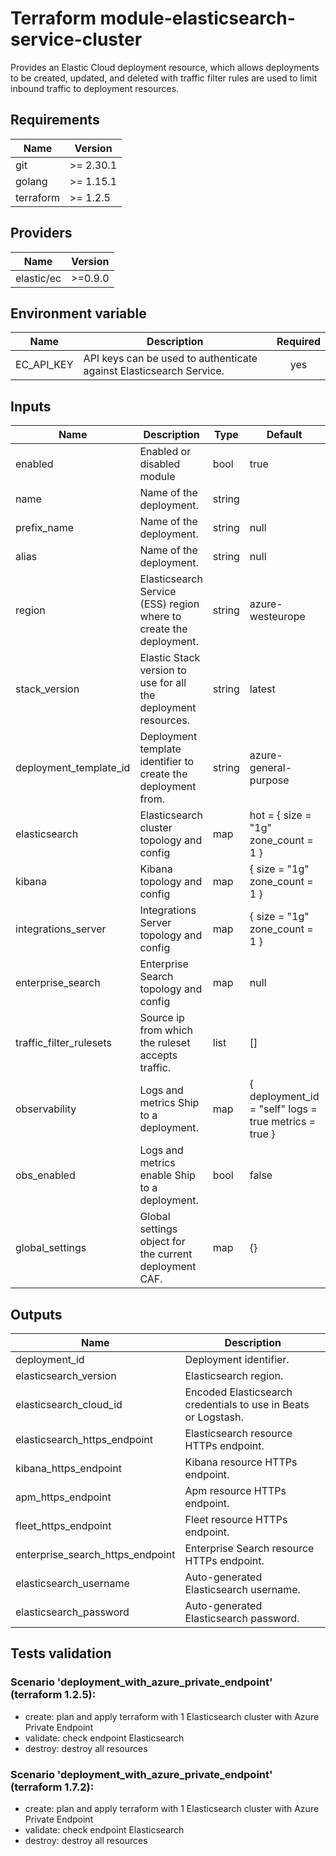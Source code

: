 # Terraform module-elasticsearch-service-cluster

Provides an Elastic Cloud deployment resource, which allows deployments to be created, updated, and deleted with traffic filter rules are used to limit inbound traffic to deployment resources.

<!-- BEGINNING OF PRE-COMMIT-TERRAFORM DOCS HOOK -->
## Requirements

| Name | Version |
|------|---------|
| git | >= 2.30.1 | 
| golang | >= 1.15.1 |
| terraform | >= 1.2.5 |

## Providers

| Name | Version |
|------|---------|
| elastic/ec | >=0.9.0 |

## Environment variable

| Name | Description | Required |
|------|-------------|:--------:|
| EC_API_KEY | API keys can be used to authenticate against Elasticsearch Service. | yes |

## Inputs

| Name | Description | Type | Default | Required |
|------|-------------|------|---------|:--------:|
| enabled | Enabled or disabled module | bool | true | no |
| name | Name of the deployment. | string | | yes |
| prefix_name | Name of the deployment. | string | null | no |
| alias | Name of the deployment. | string | null | no |
| region | Elasticsearch Service (ESS) region where to create the deployment. | string | azure-westeurope | no | 
| stack_version | Elastic Stack version to use for all the deployment resources. | string | latest | no |
| deployment_template_id | Deployment template identifier to create the deployment from. | string | azure-general-purpose | no | 
| elasticsearch | Elasticsearch cluster topology and config | map | hot = { size = "1g" zone_count = 1 } | no |  
| kibana | Kibana topology and config | map | { size = "1g" zone_count = 1 } | no | 
| integrations_server | Integrations Server topology and config | map | { size = "1g" zone_count = 1 } | no |
| enterprise_search | Enterprise Search topology and config | map | null | no |
| traffic_filter_rulesets | Source ip from which the ruleset accepts traffic. | list | [] | no |
| observability | Logs and metrics Ship to a deployment. | map | { deployment_id = "self" logs = true metrics = true } | no |
| obs_enabled | Logs and metrics enable Ship to a deployment. | bool | false | no |
| global_settings | Global settings object for the current deployment CAF. | map | {} | no |


## Outputs

| Name | Description |
|------|-------------|
| deployment_id | Deployment identifier. |
| elasticsearch_version | Elasticsearch region. |
| elasticsearch_cloud_id | Encoded Elasticsearch credentials to use in Beats or Logstash. |
| elasticsearch_https_endpoint | Elasticsearch resource HTTPs endpoint. |
| kibana_https_endpoint | Kibana resource HTTPs endpoint. |
| apm_https_endpoint | Apm resource HTTPs endpoint. |
| fleet_https_endpoint | Fleet resource HTTPs endpoint. |
| enterprise_search_https_endpoint | Enterprise Search resource HTTPs endpoint. |
| elasticsearch_username | Auto-generated Elasticsearch username. |
| elasticsearch_password | Auto-generated Elasticsearch password. |


## Tests validation
### Scenario 'deployment_with_azure_private_endpoint' (terraform 1.2.5): 
- create: plan and apply terraform with 1 Elasticsearch cluster with Azure Private Endpoint
- validate: check endpoint Elasticsearch
- destroy: destroy all resources
### Scenario 'deployment_with_azure_private_endpoint' (terraform 1.7.2): 
- create: plan and apply terraform with 1 Elasticsearch cluster with Azure Private Endpoint
- validate: check endpoint Elasticsearch
- destroy: destroy all resources
